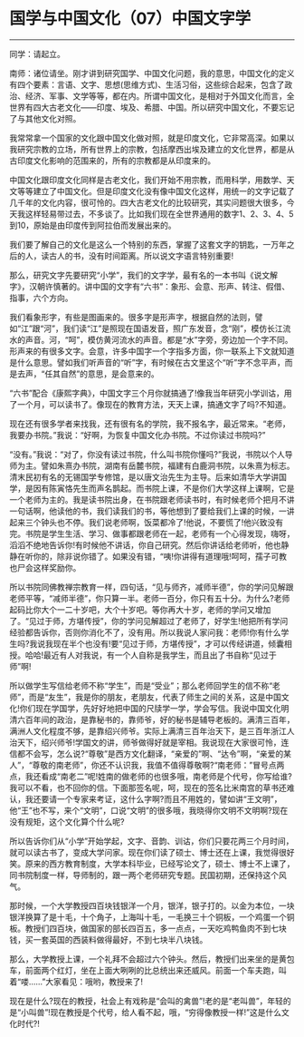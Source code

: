 # 国学与中国文化（07）中国文字学

------

同学：请起立。

南师：诸位请坐。刚才讲到研究国学、中国文化问题，我的意思，中国文化的定义有四个要素：言语、文字、思想(思维方式)、生活习俗，这些综合起来，包含了政治、经济、军事、文学等等，都在内。所谓中国文化，是相对于外国文化而言，全世界有四大古老文化——印度、埃及、希腊、中国。所以研究中国文化，不要忘记了与其他文化对照。

我常常拿一个国家的文化跟中国文化做对照，就是印度文化，它非常高深。如果以我研究宗教的立场，所有世界上的宗教，包括摩西出埃及建立的文化世界，都是从古印度文化影响的范围来的，所有的宗教都是从印度来的。

中国文化跟印度文化同样是古老文化，我们开始不用宗教，而用科学，用数学、天文等等建立了中国文化。但是印度文化没有像中国文化这样，用统一的文字记载了几千年的文化内容，很可怜的。四大古老文化的比较研究，其实问题很大很多，今天我这样轻易带过去，不多谈了。比如我们现在全世界通用的数字1、2、3、4、5到10，原始是由印度传到阿拉伯而发展出来的。

我们要了解自己的文化是这么一个特别的东西，掌握了这套文字的钥匙，一万年之后的人，读古人的书，没有时间距离。所以说文字语言特别重要!

那么，研究文字先要研究“小学”，我们的文字学，最有名的一本书叫《说文解字》，汉朝许慎著的。讲中国的文字有“六书”：象形、会意、形声、转注、假借、指事，六个方向。

我们看象形字，有些是图画来的。很多字是形声字，根据自然的法则，譬如“江”跟“河”，我们读“江”是照现在国语发音，照广东发音，念“刚”，模仿长江流水的声音。河，“呵”，模仿黄河流水的声音。都是“水”字旁，旁边加一个字不同。形声来的有很多文字。会意，许多中国字一个字指多方面，你一联系上下文就知道是什么意思。譬如我们听声音的“听”字，有时候在古文里这个“听”字不念平声，而是去声，“任其自然”的意思，是会意来的。

“六书”配合《康熙字典》，中国文字三个月你就搞通了!像我当年研究小学训诂，用了一个月，可以读书了。像现在的教育方法，天天上课，搞通文字了吗?不知道。

现在还有很多学者来找我，还有很有名的学院，我不报名字，最近常来。“老师，我要办书院。”我说：“好啊，为恢复中国文化办书院。不过你读过书院吗?”

“没有。”我说：“对了，你没有读过书院，什么叫书院你懂吗?”我说，书院以个人导师为主。譬如朱熹办书院，湖南有岳麓书院，福建有白鹿洞书院，以朱熹为标志。清末民初有名的无锡国学专修馆，是以唐文治先生为主导。后来如清华大学讲国学，是因有陈寅恪先生而声名鹊起。而书院上课，不是你们大学这样上课啊，它是一个老师为主的。我是读书院出身，在书院跟老师读书时，有时候老师个把月不讲一句话啊，他读他的书，我们读我们的书，等他想到了要给我们上课的时候，一讲起来三个钟头也不停。我们说老师啊，饭菜都冷了!他说，不要慌了!他兴致没有完。书院是学生生活、学习、做事都跟老师在一起，老师有一个心得发现，嗨呀，滔滔不绝地告诉你!有时候他不讲话，你自己研究。然后你讲话给老师听，他也静静在听你的，除非说你错了。如果没有错，“咦!你讲得有道理哦!呵呵，孺子可教也尸会这样奖励你。

所以书院同佛教禅宗教育一样，四句话，“见与师齐，减师半德”，你的学问见解跟老师平等，“减师半德”，你只算一半。老师一百分，你只有五十分。为什么?老师起码比你大个一二十岁吧，大个十岁吧。等你再大十岁，老师的学问又增加了。“见过于师，方堪传授”，你的学问见解超过了老师了，好学生!他把所有学问经验都告诉你，否则你消化不了，没有用。所以我说人家问我：老师!你有什么学生吗?我说我现在半个也没有!要“见过于师，方堪传授”，才可以传经讲道，倾囊相授。哈哈!最近有人对我说，有一个人自称是我学生，而且出了书自称“见过于师”啊!

所以做学生写信给老师不称“学生”，而是“受业”；那么老师回学生的信不称“老师”，而是“友生”，我是你的朋友，老朋友，代表了师生之间的关系，这是中国文化!你们现在学国学，先好好地把中国的尺牍学一学，学会写信。我说中国文化明清六百年间的政治，是靠秘书的，靠师爷，好的秘书是辅导老板的。满清三百年，满洲人文化程度不够，是靠绍兴师爷。实际上满清三百年治天下，是三百年浙江人治天下，绍兴师爷!学国文的讲，师爷做得好就是宰相。我说现在大家很可怜，连信都不会写，怎么说?“尊敬”是西方文化翻译，“亲爱的”啊、“达令”啊，“亲爱的某人”，“尊敬的南老师”，你还不认识我，我值不值得尊敬啊?“南老师：”冒号点两点，我还看成“南老二”呢!姓南的做老师的也很多哦，南老师是个代号，你写给谁?我可以不看，也不回你的信。下面那签名呢，呵，现在的签名比米南宫的草书还难认，我还要请一个专家来考证，这什么字啊?而且不用姓的，譬如讲“王文明”，他“王”也不写，来个“文明”，口说“文明”的很多哦，我晓得你文明不文明啊?现在没有规矩，这个文化算个什么呢?

所以告诉你们从“小学”开始学起，文字、音韵、训诂，你们只要花两三个月时间，就可以读古书了，变成大学问家。现在你们读了硕士、博士还在上课，我觉得很好笑。原来的西方教育制度，大学本科毕业，已经写论文了，硕士、博士不上课了，同书院制度一样，导师制的，跟一两个老师研究专题。民国初期，还保持这个风气。

那时候，一个大学教授四百块钱银洋一个月，银洋，银子打的。以金为本位，一块银洋换算了是十毛，十个角子，上海叫十毛，一毛换三十个铜板，一个鸡蛋一个铜板。教授们四百块，做国家的部长四百五，多一点点，一天吃鸡鸭鱼肉不到七块钱，买一套英国的西装料做得最好，不到七块半八块钱。

那么，大学教授上课，一个礼拜不会超过六个钟头。然后，教授们出来坐的是黄包车，前面两个红灯，坐在上面大咧咧的比总统出来还威风。前面一个车夫跑，叫着“喽……”大家看见：哦哟，教授来了!

现在是什么?现在的教授，社会上有戏称是“会叫的禽兽”!老的是“老叫兽”，年轻的是“小叫兽”!现在教授是个代号，给人看不起，哦，“穷得像教授一样!”这是什么文化时代?!

